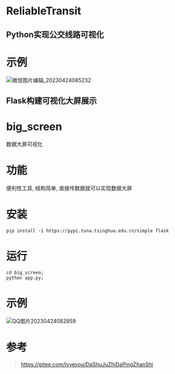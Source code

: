 # ReliableTransit

## Python实现公交线路可视化

# 示例

![微信图片编辑_20230424085232](https://user-images.githubusercontent.com/76517079/233877097-5475f2da-e1fc-4c94-ac92-cfef82128e46.jpg)

## Flask构建可视化大屏展示
# big_screen
数据大屏可视化

# 功能

便利性工具, 结构简单, 直接传数据就可以实现数据大屏

# 安装

```
pip install -i https://pypi.tuna.tsinghua.edu.cn/simple flask
```

# 运行

```
cd big_screen;
python app.py;
```
 

# 示例

![QQ图片20230424082859](https://user-images.githubusercontent.com/76517079/233875538-0bd55715-9b3a-4c79-a93e-ae7a4b30d05d.jpg)


# 参考

> https://gitee.com/lvyeyou/DaShuJuZhiDaPingZhanShi
